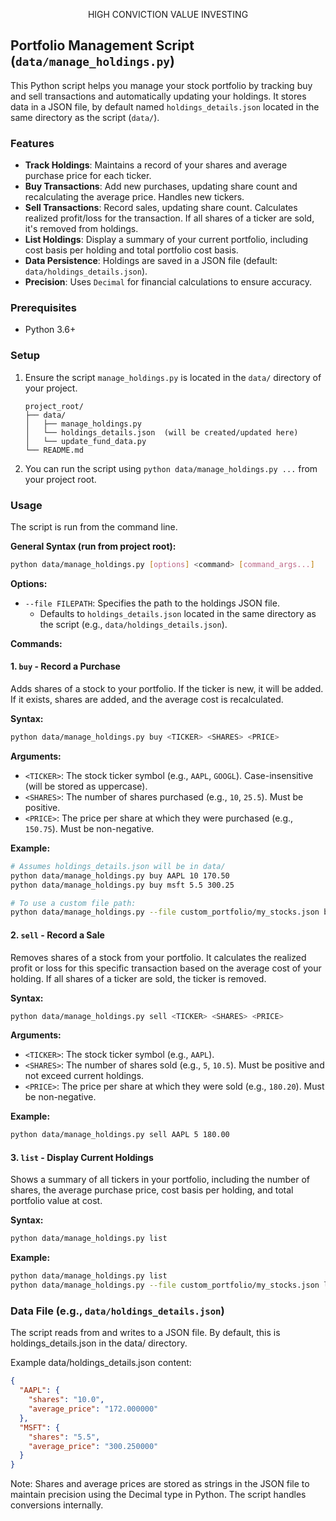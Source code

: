 <p align="center">HIGH CONVICTION VALUE INVESTING</p>

## Portfolio Management Script (`data/manage_holdings.py`)

This Python script helps you manage your stock portfolio by tracking buy and sell transactions and automatically updating your holdings. It stores data in a JSON file, by default named `holdings_details.json` located in the same directory as the script (`data/`).

### Features

*   **Track Holdings**: Maintains a record of your shares and average purchase price for each ticker.
*   **Buy Transactions**: Add new purchases, updating share count and recalculating the average price. Handles new tickers.
*   **Sell Transactions**: Record sales, updating share count. Calculates realized profit/loss for the transaction. If all shares of a ticker are sold, it's removed from holdings.
*   **List Holdings**: Display a summary of your current portfolio, including cost basis per holding and total portfolio cost basis.
*   **Data Persistence**: Holdings are saved in a JSON file (default: `data/holdings_details.json`).
*   **Precision**: Uses `Decimal` for financial calculations to ensure accuracy.

### Prerequisites

*   Python 3.6+

### Setup

1.  Ensure the script `manage_holdings.py` is located in the `data/` directory of your project.
    ```
    project_root/
    ├── data/
    │   ├── manage_holdings.py
    │   └── holdings_details.json  (will be created/updated here)
    │   └── update_fund_data.py
    └── README.md
    ```
2.  You can run the script using `python data/manage_holdings.py ...` from your project root.

### Usage

The script is run from the command line.

**General Syntax (run from project root):**

 ```bash
 python data/manage_holdings.py [options] <command> [command_args...]
 ```

**Options:**

*   `--file FILEPATH`: Specifies the path to the holdings JSON file.
    *   Defaults to `holdings_details.json` located in the same directory as the script (e.g., `data/holdings_details.json`).

**Commands:**

#### 1. `buy` - Record a Purchase

Adds shares of a stock to your portfolio. If the ticker is new, it will be added. If it exists, shares are added, and the average cost is recalculated.

**Syntax:**

```bash
python data/manage_holdings.py buy <TICKER> <SHARES> <PRICE>
```

**Arguments:**

*   `<TICKER>`: The stock ticker symbol (e.g., `AAPL`, `GOOGL`). Case-insensitive (will be stored as uppercase).
*   `<SHARES>`: The number of shares purchased (e.g., `10`, `25.5`). Must be positive.
*   `<PRICE>`: The price per share at which they were purchased (e.g., `150.75`). Must be non-negative.

**Example:**

```bash
# Assumes holdings_details.json will be in data/
python data/manage_holdings.py buy AAPL 10 170.50
python data/manage_holdings.py buy msft 5.5 300.25

# To use a custom file path:
python data/manage_holdings.py --file custom_portfolio/my_stocks.json buy GOOG 100 135.00
```

#### 2. `sell` - Record a Sale

Removes shares of a stock from your portfolio. It calculates the realized profit or loss for this specific transaction based on the average cost of your holding. If all shares of a ticker are sold, the ticker is removed.

**Syntax:**

```bash
python data/manage_holdings.py sell <TICKER> <SHARES> <PRICE>
```

**Arguments:**

*   `<TICKER>`: The stock ticker symbol (e.g., `AAPL`).
*   `<SHARES>`: The number of shares sold (e.g., `5`, `10.5`). Must be positive and not exceed current holdings.
*   `<PRICE>`: The price per share at which they were sold (e.g., `180.20`). Must be non-negative.

**Example:**

```bash
python data/manage_holdings.py sell AAPL 5 180.00
```

#### 3. `list` - Display Current Holdings

Shows a summary of all tickers in your portfolio, including the number of shares, the average purchase price, cost basis per holding, and total portfolio value at cost.

**Syntax:**

```bash
python data/manage_holdings.py list
```

**Example:**

```bash
python data/manage_holdings.py list
python data/manage_holdings.py --file custom_portfolio/my_stocks.json list
```

### Data File (e.g., `data/holdings_details.json`)

The script reads from and writes to a JSON file. By default, this is holdings_details.json in the data/ directory.

Example data/holdings_details.json content:

```json
{
  "AAPL": {
    "shares": "10.0",
    "average_price": "172.000000"
  },
  "MSFT": {
    "shares": "5.5",
    "average_price": "300.250000"
  }
}
```
Note: Shares and average prices are stored as strings in the JSON file to maintain precision using the Decimal type in Python. The script handles conversions internally.